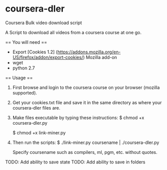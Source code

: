 coursera-dler
=============

Coursera Bulk video download script

A Script to download all videos from a coursera course at one go.

== You will need ==
- Export [Cookies 1.2] (https://addons.mozilla.org/en-US/firefox/addon/export-cookies/) Mozilla add-on
- wget
- python 2.7

== Usage == 

1. First browse and login to the coursera course on your browser (mozilla supported).
2. Get your cookies.txt file and save it in the same directory as where your coursera-dler files are.
3. Make files executable by typing these instructions:
    $ chmod +x coursera-dler.py

    $ chmod +x link-miner.py 
4. Then run the scripts:
    $ ./link-miner.py coursename | ./coursera-dler.py
    
    Specify coursename such as compilers, ml, pgm, etc. without quotes.
    
TODO: Add ability to save state
TODO: Add ability to save in folders


